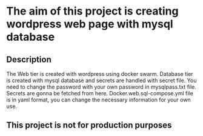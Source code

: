 # The aim of this project is creating wordpress web page with mysql database 

## Description
The Web tier is created with wordpress using docker swarm. Database tier is created with mysql database and secrets are handled with secret file. You need to change the password with your own password in mysqlpass.txt file. Secrets are gonna be fetched from here. Docker.web.sql-compose.yml file is in yaml format, you can change the necessary information for your own use.
## This project is not for production purposes
